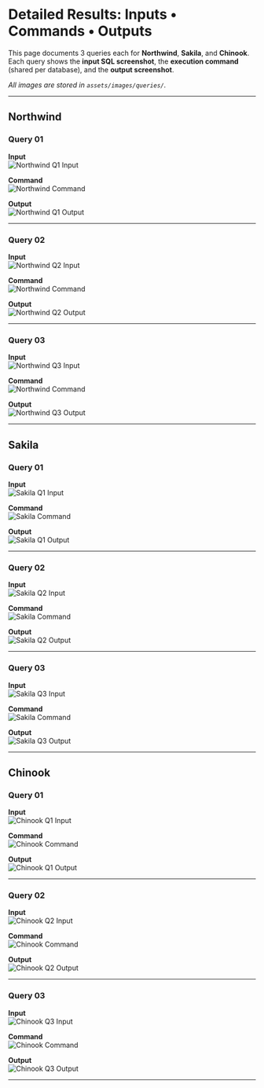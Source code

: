 # Detailed Results: Inputs • Commands • Outputs

This page documents 3 queries each for **Northwind**, **Sakila**, and **Chinook**.  
Each query shows the **input SQL screenshot**, the **execution command** (shared per database), and the **output screenshot**.

_All images are stored in `assets/images/queries/`._

---

## Northwind

### Query 01
**Input**  
![Northwind Q1 Input](../assets/images/queries/northwind-query-01-input.jpeg)

**Command**  
![Northwind Command](../assets/images/queries/northwind-command.jpeg)

**Output**  
![Northwind Q1 Output](../assets/images/queries/northwind-query-01-output.jpeg)

---

### Query 02
**Input**  
![Northwind Q2 Input](../assets/images/queries/northwind-query-02-input.jpeg)

**Command**  
![Northwind Command](../assets/images/queries/northwind-command.jpeg)

**Output**  
![Northwind Q2 Output](../assets/images/queries/northwind-query-02-output.jpeg)

---

### Query 03
**Input**  
![Northwind Q3 Input](../assets/images/queries/northwind-query-03-input.jpeg)

**Command**  
![Northwind Command](../assets/images/queries/northwind-command.jpeg)

**Output**  
![Northwind Q3 Output](../assets/images/queries/northwind-query-03-output.jpeg)

---

## Sakila

### Query 01
**Input**  
![Sakila Q1 Input](../assets/images/queries/sakila-query-01-input.jpeg)

**Command**  
![Sakila Command](../assets/images/queries/sakila-command.jpeg)

**Output**  
![Sakila Q1 Output](../assets/images/queries/sakila-query-01-output.jpeg)

---

### Query 02
**Input**  
![Sakila Q2 Input](../assets/images/queries/sakila-query-02-input.jpeg)

**Command**  
![Sakila Command](../assets/images/queries/sakila-command.jpeg)

**Output**  
![Sakila Q2 Output](../assets/images/queries/sakila-query-02-output.jpeg)

---

### Query 03
**Input**  
![Sakila Q3 Input](../assets/images/queries/sakila-query-03-input.jpeg)

**Command**  
![Sakila Command](../assets/images/queries/sakila-command.jpeg)

**Output**  
![Sakila Q3 Output](../assets/images/queries/sakila-query-03-output.jpeg)

---

## Chinook

### Query 01
**Input**  
![Chinook Q1 Input](../assets/images/queries/chinook-query-01-input.jpeg)

**Command**  
![Chinook Command](../assets/images/queries/chinook-command.jpeg)

**Output**  
![Chinook Q1 Output](../assets/images/queries/chinook-query-01-output.jpeg)

---

### Query 02
**Input**  
![Chinook Q2 Input](../assets/images/queries/chinook-query-02-input.jpeg)

**Command**  
![Chinook Command](../assets/images/queries/chinook-command.jpeg)

**Output**  
![Chinook Q2 Output](../assets/images/queries/chinook-query-02-output.jpeg)

---

### Query 03
**Input**  
![Chinook Q3 Input](../assets/images/queries/chinook-query-03-input.jpeg)

**Command**  
![Chinook Command](../assets/images/queries/chinook-command.jpeg)

**Output**  
![Chinook Q3 Output](../assets/images/queries/chinook-query-03-output.jpeg)

---
